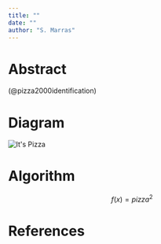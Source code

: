 ```yaml
---
title: ""
date: ""
author: "S. Marras"
---
```


# Abstract

 (@pizza2000identification) 
# Diagram

![It's Pizza](https://gist.github.com/maxogden/97190db73ac19fc6c1d9beee1a6e4fc8/raw/adaaa9b5c19460d3be42021ef0c1b8e11a8d38fe/pizza.png)

# Algorithm

$$f(x)=pizza^2$$

# References
